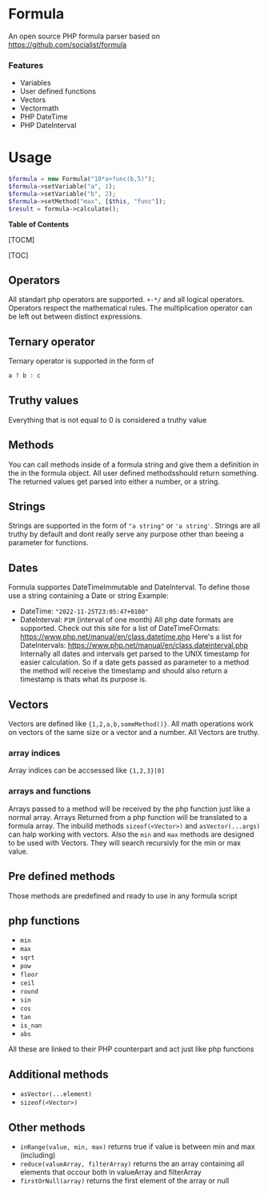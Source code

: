 # Formula
An open source PHP formula parser based on https://github.com/socialist/formula

### Features
- Variables
- User defined functions
- Vectors
- Vectormath
- PHP DateTime
- PHP DateInterval

# Usage

```php
$formula = new Formula("10*a+func(b,5)");
$formula->setVariable("a", 1);
$formula->setVariable("b", 2);
$formula->setMethod("max", [$this, "func"]);
$result = formula->calculate();
```

**Table of Contents**

[TOCM]

[TOC]

## Operators
All standart php operators are supported. `+-*/` and all logical operators.
Operators respect the mathematical rules. The multiplication operator can be left out between distinct expressions.

## Ternary operator
Ternary operator is supported in the form of
```php
a ? b : c
```

## Truthy values
Everything that is not equal to 0 is considered a truthy value

## Methods
You can call methods inside of a formula string and give them a definition in the in the formula object. All user defined methodsshould return something. The returned values get parsed into either a number, or a string. 

## Strings
Strings are supported in the form of `"a string"` or `'a string'`.  Strings are all truthy by default and dont really serve any purpose other than beeing a parameter for functions.

## Dates
Formula supportes DateTimeImmutable and DateInterval. To define those use a string containing a Date or string Example:
- DateTime: `"2022-11-25T23:05:47+0100"`
- DateInterval: `P1M` (interval of one month)
All php date formats are supported. Check out this site for a list of DateTimeFOrmats: https://www.php.net/manual/en/class.datetime.php
Here's a list for DateIntervals: https://www.php.net/manual/en/class.dateinterval.php
Internally all dates and intervals get parsed to the UNIX timestamp for easier calculation. So if a date gets passed as parameter to a method the method will receive the timestamp and should also return a timestamp is thats what its purpose is.

## Vectors
Vectors are defined like `{1,2,a,b,someMethod()}`.
All math operations work on vectors of the same size or a vector and a number.  All Vectors are truthy.
### array indices
Array indices can be accsessed like `{1,2,3}[0]`
### arrays and functions
Arrays passed to a method will be received by the php function just like a normal array.
Arrays Returned from a php function will be translated to a formula array.
The inbuild methods `sizeof(<Vector>)` and `asVector(...args)` can halp working with vectors. Also the `min` and `max` methods are designed to be used with Vectors. They will search recursivly for the min or max value.

## Pre defined methods
Those methods are predefined and ready to use in any formula script
## php functions
- `min`
- `max`
- `sqrt`
- `pow`
- `floor`
- `ceil`
- `round`
- `sin`
- `cos`
- `tan`
- `is_nan`
- `abs`

All these are linked to their PHP counterpart and act just like php functions
## Additional methods
- `asVector(...element)`
- `sizeof(<Vector>)`

## Other methods
- `inRange(value, min, max)` returns true if value is between min and max (including)
- `reduce(valueArray, filterArray)` returns the an array containing all elements that occour both in valueArray and filterArray
- `firstOrNull(array)` returns the first element of the array or null
